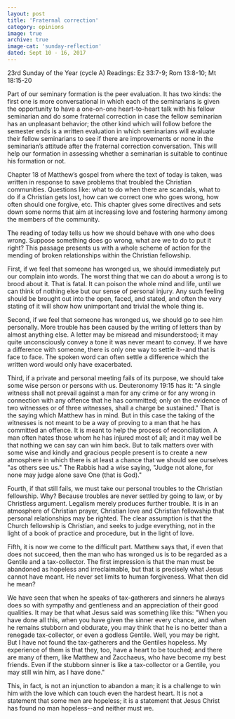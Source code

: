 ```yaml
---
layout: post
title: 'Fraternal correction'
category: opinions
image: true
archive: true
image-cat: 'sunday-reflection'
dated: Sept 10 - 16, 2017
---
```


23rd Sunday of the Year (cycle A)
Readings:	Ez 33:7-9; Rom 13:8-10; Mt 18:15-20

Part of our seminary formation is the peer evaluation.  It has two kinds: the first one is more conversational in which each of the seminarians is given the opportunity to have a one-on-one heart-to-heart talk with his fellow seminarian and do some fraternal correction in case the fellow seminarian has an unpleasant behavior; the other kind which will follow before the semester ends is a written evaluation in which seminarians will evaluate their fellow seminarians to see if there are improvements or none in the seminarian’s attitude after the fraternal correction conversation.  This will help our formation in assessing whether a seminarian is suitable to continue his formation or not.

Chapter 18 of Matthew’s gospel from where the text of today is taken, was written in response to save problems that troubled the Christian communities.  Questions like: what to do when there are scandals, what to do if a Christian gets lost, how can we correct one who goes wrong, how often should one forgive, etc.  This chapter gives some directives and sets down some norms that aim at increasing love and fostering harmony among the members of the community.

The reading of today tells us how we should behave with one who does wrong.  Suppose something does go wrong, what are we to do to put it right? This passage presents us with a whole scheme of action for the mending of broken relationships within the Christian fellowship.

First, if we feel that someone has wronged us, we should immediately put our complain into words. The worst thing that we can do about a wrong is to brood about it. That is fatal. It can poison the whole mind and life, until we can think of nothing else but our sense of personal injury. Any such feeling should be brought out into the open, faced, and stated, and often the very stating of it will show how unimportant and trivial the whole thing is.

Second, if we feel that someone has wronged us, we should go to see him personally. More trouble has been caused by the writing of letters than by almost anything else. A letter may be misread and misunderstood; it may quite unconsciously convey a tone it was never meant to convey. If we have a difference with someone, there is only one way to settle it--and that is face to face. The spoken word can often settle a difference which the written word would only have exacerbated.

Third, if a private and personal meeting fails of its purpose, we should take some wise person or persons with us. Deuteronomy 19:15 has it: "A single witness shall not prevail against a man for any crime or for any wrong in connection with any offence that he has committed; only on the evidence of two witnesses or of three witnesses, shall a charge be sustained." That is the saying which Matthew has in mind. But in this case the taking of the witnesses is not meant to be a way of proving to a man that he has committed an offence. It is meant to help the process of reconciliation. A man often hates those whom he has injured most of all; and it may well be that nothing we can say can win him back. But to talk matters over with some wise and kindly and gracious people present is to create a new atmosphere in which there is at least a chance that we should see ourselves "as others see us." The Rabbis had a wise saying, "Judge not alone, for none may judge alone save One (that is God)."

Fourth, if that still fails, we must take our personal troubles to the Christian fellowship. Why? Because troubles are never settled by going to law, or by Christless argument. Legalism merely produces further trouble. It is in an atmosphere of Christian prayer, Christian love and Christian fellowship that personal relationships may be righted. The clear assumption is that the Church fellowship is Christian, and seeks to judge everything, not in the light of a book of practice and procedure, but in the light of love.

Fifth, it is now we come to the difficult part. Matthew says that, if even that does not succeed, then the man who has wronged us is to be regarded as a Gentile and a tax-collector. The first impression is that the man must be abandoned as hopeless and irreclaimable, but that is precisely what Jesus cannot have meant. He never set limits to human forgiveness. What then did he mean?

We have seen that when he speaks of tax-gatherers and sinners he always does so with sympathy and gentleness and an appreciation of their good qualities. It may be that what Jesus said was something like this: "When you have done all this, when you have given the sinner every chance, and when he remains stubborn and obdurate, you may think that he is no better than a renegade tax-collector, or even a godless Gentile. Well, you may be right. But I have not found the tax-gatherers and the Gentiles hopeless. My experience of them is that they, too, have a heart to be touched; and there are many of them, like Matthew and Zacchaeus, who have become my best friends. Even if the stubborn sinner is like a tax-collector or a Gentile, you may still win him, as I have done."

This, in fact, is not an injunction to abandon a man; it is a challenge to win him with the love which can touch even the hardest heart. It is not a statement that some men are hopeless; it is a statement that Jesus Christ has found no man hopeless--and neither must we.